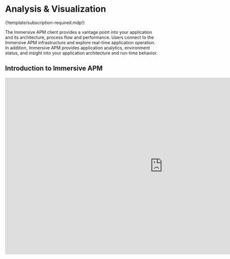 # Analysis & Visualization

{!template/subscription-required.mdp!}

The Immersive APM client provides a vantage point into your application and its architecture, process flow and performance.  Users connect to the Immersive APM infrastructure and explore real-time application operation.  In addition, Immersive APM provides application analytics, environment status, and insight into your application architecture and run-time behavior. 

## Introduction to Immersive APM

<iframe width="1024" height="576" src="https://www.youtube.com/embed/ECE2sYKaTGs?si=BcF81WSK97wIeBwu&amp;start=3" title="YouTube video player" frameborder="0" allow="accelerometer; autoplay; clipboard-write; encrypted-media; gyroscope; picture-in-picture; web-share" referrerpolicy="strict-origin-when-cross-origin" allowfullscreen></iframe>
